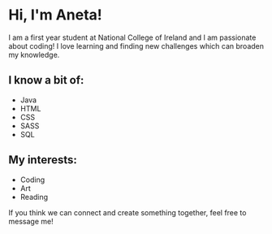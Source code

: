 # Hi, I'm Aneta!
I am a first year student at National College of Ireland and I am passionate about coding! I love learning and finding new challenges which can broaden my knowledge.

## I know a bit of:
- Java
- HTML
- CSS
- SASS
- SQL

## My interests:
- Coding
- Art
- Reading

If you think we can connect and create something together, feel free to message me!

<!--
**anetakotas/anetakotas** is a ✨ _special_ ✨ repository because its `README.md` (this file) appears on your GitHub profile.

Here are some ideas to get you started:

- 🔭 I’m currently working on ...
- 🌱 I’m currently learning ...
- 👯 I’m looking to collaborate on ...
- 🤔 I’m looking for help with ...
- 💬 Ask me about ...
- 📫 How to reach me: ...
- 😄 Pronouns: ...
- ⚡ Fun fact: ...
-->
